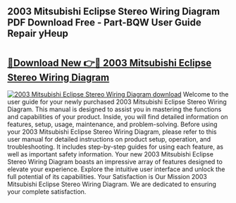 ## 2003 Mitsubishi Eclipse Stereo Wiring Diagram PDF Download Free - Part-BQW User Guide Repair yHeup

# <h2><a href="http://dfhdv77.blite.top/?on=2003+Mitsubishi+Eclipse+Stereo+Wiring+Diagram">🔗Download New 👉🔴 2003 Mitsubishi Eclipse Stereo Wiring Diagram</a></h2>

[![2003 Mitsubishi Eclipse Stereo Wiring Diagram download](https://i.imgur.com/lujVjoI.png)](http://dfhdv77.blite.top/?on=2003+Mitsubishi+Eclipse+Stereo+Wiring+Diagram)
Welcome to the user guide for your newly purchased 2003 Mitsubishi Eclipse Stereo Wiring Diagram. This manual is designed to assist you in mastering the functions and capabilities of your product. Inside, you will find detailed information on features, setup, usage, maintenance, and problem-solving. Before using your 2003 Mitsubishi Eclipse Stereo Wiring Diagram, please refer to this user manual for detailed instructions on product setup, operation, and troubleshooting. It includes step-by-step guides for using each feature, as well as important safety information. Your new 2003 Mitsubishi Eclipse Stereo Wiring Diagram boasts an impressive array of features designed to elevate your experience. Explore the intuitive user interface and unlock the full potential of its capabilities. Your Satisfaction is Our Mission 2003 Mitsubishi Eclipse Stereo Wiring Diagram. We are dedicated to ensuring your complete satisfaction.
